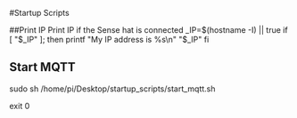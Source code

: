 #Startup Scripts

##Print IP
Print IP if the Sense hat is connected
_IP=$(hostname -I) || true
if [ "$_IP" ]; then
  printf "My IP address is %s\n" "$_IP"
fi


## Start MQTT
sudo sh /home/pi/Desktop/startup_scripts/start_mqtt.sh

exit 0
